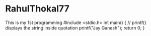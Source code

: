 # RahulThokal77
This is my 1st programming
#include <stdio.h>
int main() {
   // printf() displays the string inside quotation
   printf("Jay Ganesh");
   return 0;
}
